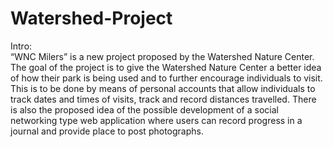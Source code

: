 Watershed-Project
===============

Intro:  
“WNC Milers” is a new project proposed by the Watershed Nature Center.  
The goal of the project is to give the Watershed Nature Center a better 
idea of how their park is being used and to further encourage individuals 
to visit.  This is to be done by means of personal accounts that allow 
individuals to track dates and times of visits, track and record distances 
travelled.  There is also the proposed idea of the possible development of a 
social networking type web application where users can record progress in a 
journal and provide place to post photographs.